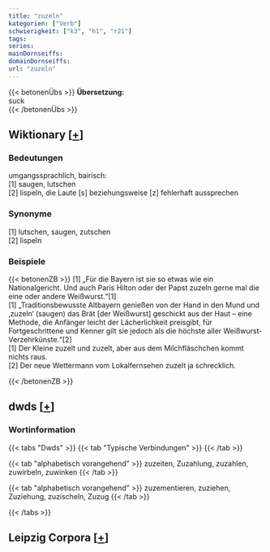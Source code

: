 ```yaml
---
title: "zuzeln"
kategorien: ["Verb"]
schwierigkeit: ["k3", "h1", "r21"]
tags:
series:
mainDornseiffs:
domainDornseiffs:
url: "zuzeln"
---
```


{{< betonenÜbs >}}
**Übersetzung:**  
suck  
{{< /betonenÜbs >}}

## Wiktionary [[+](https://de.wiktionary.org/wiki/zuzeln)]

### Bedeutungen
umgangssprachlich, bairisch:  
[1] saugen, lutschen  
[2] lispeln, die Laute [s] beziehungsweise [z] fehlerhaft aussprechen  

### Synonyme
[1] lutschen, saugen, zutschen  
[2] lispeln  

### Beispiele
{{< betonenZB >}}
[1] „Für die Bayern ist sie so etwas wie ein Nationalgericht. Und auch Paris Hilton oder der Papst zuzeln gerne mal die eine oder andere Weißwurst.“[1]  
[1] „Traditionsbewusste Altbayern genießen von der Hand in den Mund und ‚zuzeln‘ (saugen) das Brät [der Weißwurst] geschickt aus der Haut – eine Methode, die Anfänger leicht der Lächerlichkeit preisgibt, für Fortgeschrittene und Kenner gilt sie jedoch als die höchste aller Weißwurst-Verzehrkünste.“[2]  
[1] Der Kleine zuzelt und zuzelt, aber aus dem Milchfläschchen kommt nichts raus.  
[2] Der neue Wettermann vom Lokalfernsehen zuzelt ja schrecklich.  

{{< /betonenZB >}}


## dwds [[+](https://www.dwds.de/wb/zuzeln)]

### Wortinformation
{{< tabs "Dwds" >}}
{{< tab "Typische Verbindungen" >}}
{{< /tab >}}

{{< tab "alphabetisch vorangehend" >}}
zuzeiten, Zuzahlung, zuzahlen, zuwirbeln, zuwinken
{{< /tab >}}

{{< tab "alphabetisch vorangehend" >}}
zuzementieren, zuziehen, Zuziehung, zuzischeln, Zuzug
{{< /tab >}}

{{< /tabs >}}

## Leipzig Corpora [[+](https://corpora.uni-leipzig.de/en/res?word=zuzeln&corpusId=deu_newscrawl-public_2018)]

